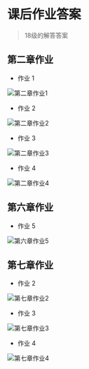 # 课后作业答案

> 18级的解答答案

## 第二章作业

- 作业 1

![第二章作业1](./HomeworkImg.assets/0201.6a589123.jpg)

- 作业 2

![第二章作业2](./HomeworkImg.assets/0202.0e6e14f6.jpg)

- 作业 3

![第二章作业3](./HomeworkImg.assets/0203.bfa53b4d.jpg)

- 作业 4

![第二章作业4](./HomeworkImg.assets/0204.e6edf356.jpg)

## 第六章作业

- 作业 5

![第六章作业5](./HomeworkImg.assets/0605.44cfe376.jpg)

## 第七章作业

- 作业 2

![第七章作业2](./HomeworkImg.assets/0702.e7b445c6.jpg)

- 作业 3

![第七章作业3](./HomeworkImg.assets/0703.89928f43.jpg)

- 作业 4

![第七章作业4](./HomeworkImg.assets/0704.bd3464f9.jpg)
